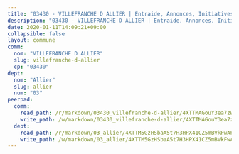 ```yaml
---
title: "03430 - VILLEFRANCHE D ALLIER | Entraide, Annonces, Initiatives"
description: "03430 - VILLEFRANCHE D ALLIER | Entraide, Annonces, Initiatives"
date: 2020-01-11T14:09:21+09:00
collapsible: false
layout: commune
comm:
  nom: "VILLEFRANCHE D ALLIER"
  slug: villefranche-d-allier
  cp: "03430"
dept:
  nom: "Allier"
  slug: allier
  num: "03"
peerpad:
  comm:
    read_path: /r/markdown/03430_villefranche-d-allier/4XTTMAGouY3ea7zWKCeCi82vUFAL3oEX8kddsBqCjiSawaDnt
    write_path: /w/markdown/03430_villefranche-d-allier/4XTTMAGouY3ea7zWKCeCi82vUFAL3oEX8kddsBqCjiSawaDnt-K3TgUoMUM7ky21HXmXYSiVuh82UTkrKMf5dba31dC1PYVrpZiq3Zs7mucfKBAeHwAzWQrASaxmFLSSATaFeTcKn9wG5LiHf7ThBxxqREvXXNCM1w3FE7AuMZkMV95LzwVSUBZKpG
  dept:
    read_path: /r/markdown/03_allier/4XTTM5GzHSbaA5t7H3HPX41CZ5mBVkFwAP4hDd5RoBY2JsEAy
    write_path: /w/markdown/03_allier/4XTTM5GzHSbaA5t7H3HPX41CZ5mBVkFwAP4hDd5RoBY2JsEAy-K3TgTfK63S9nh1XDKRdQM5CC7MJ5PWSrKVUCPKbSrFQ3cakeCH8tQGdUR9DTAz4uGC38FSNg947MKdwTpPPt11GSCbnkNPZdBTNtwdL7kw34FMS1ADZJRkGgd1Xx6qPUaEUtuBP3
---
```


